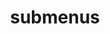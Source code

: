 ---
layout: page
title: submenus
nav: false
nav_order: 6
dropdown: true
children:
    - title: publications
      permalink: /publications/
    - title: divider
    - title: projects
      permalink: /projects/
---